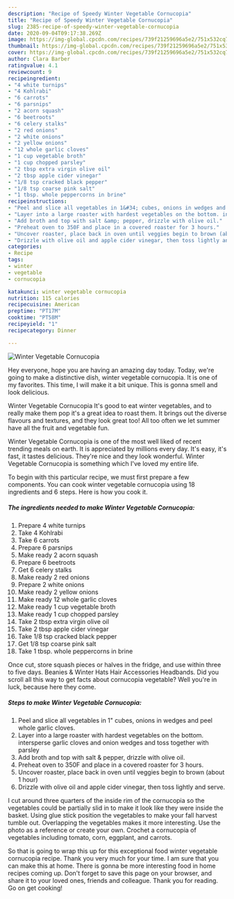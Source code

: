 ```yaml
---
description: "Recipe of Speedy Winter Vegetable Cornucopia"
title: "Recipe of Speedy Winter Vegetable Cornucopia"
slug: 2385-recipe-of-speedy-winter-vegetable-cornucopia
date: 2020-09-04T09:17:38.269Z
image: https://img-global.cpcdn.com/recipes/739f21259696a5e2/751x532cq70/winter-vegetable-cornucopia-recipe-main-photo.jpg
thumbnail: https://img-global.cpcdn.com/recipes/739f21259696a5e2/751x532cq70/winter-vegetable-cornucopia-recipe-main-photo.jpg
cover: https://img-global.cpcdn.com/recipes/739f21259696a5e2/751x532cq70/winter-vegetable-cornucopia-recipe-main-photo.jpg
author: Clara Barber
ratingvalue: 4.1
reviewcount: 9
recipeingredient:
- "4 white turnips"
- "4 Kohlrabi"
- "6 carrots"
- "6 parsnips"
- "2 acorn squash"
- "6 beetroots"
- "6 celery stalks"
- "2 red onions"
- "2 white onions"
- "2 yellow onions"
- "12 whole garlic cloves"
- "1 cup vegetable broth"
- "1 cup chopped parsley"
- "2 tbsp extra virgin olive oil"
- "2 tbsp apple cider vinegar"
- "1/8 tsp cracked black pepper"
- "1/8 tsp coarse pink salt"
- "1 tbsp. whole peppercorns in brine"
recipeinstructions:
- "Peel and slice all vegetables in 1&#34; cubes, onions in wedges and peel whole garlic cloves."
- "Layer into a large roaster with hardest vegetables on the bottom. intersperse garlic cloves and onion wedges and toss together with parsley"
- "Add broth and top with salt &amp; pepper, drizzle with olive oil."
- "Preheat oven to 350F and place in a covered roaster for 3 hours."
- "Uncover roaster, place back in oven until veggies begin to brown (about 1 hour)"
- "Drizzle with olive oil and apple cider vinegar, then toss lightly and serve."
categories:
- Recipe
tags:
- winter
- vegetable
- cornucopia

katakunci: winter vegetable cornucopia 
nutrition: 115 calories
recipecuisine: American
preptime: "PT17M"
cooktime: "PT58M"
recipeyield: "1"
recipecategory: Dinner

---
```



![Winter Vegetable Cornucopia](https://img-global.cpcdn.com/recipes/739f21259696a5e2/751x532cq70/winter-vegetable-cornucopia-recipe-main-photo.jpg)

Hey everyone, hope you are having an amazing day today. Today, we're going to make a distinctive dish, winter vegetable cornucopia. It is one of my favorites. This time, I will make it a bit unique. This is gonna smell and look delicious.

Winter Vegetable Cornucopia It&#39;s good to eat winter vegetables, and to really make them pop it&#39;s a great idea to roast them. It brings out the diverse flavours and textures, and they look great too! All too often we let summer have all the fruit and vegetable fun.

Winter Vegetable Cornucopia is one of the most well liked of recent trending meals on earth. It is appreciated by millions every day. It's easy, it's fast, it tastes delicious. They're nice and they look wonderful. Winter Vegetable Cornucopia is something which I've loved my entire life.


To begin with this particular recipe, we must first prepare a few components. You can cook winter vegetable cornucopia using 18 ingredients and 6 steps. Here is how you cook it.

<!--inarticleads1-->

##### The ingredients needed to make Winter Vegetable Cornucopia:

1. Prepare 4 white turnips
1. Take 4 Kohlrabi
1. Take 6 carrots
1. Prepare 6 parsnips
1. Make ready 2 acorn squash
1. Prepare 6 beetroots
1. Get 6 celery stalks
1. Make ready 2 red onions
1. Prepare 2 white onions
1. Make ready 2 yellow onions
1. Make ready 12 whole garlic cloves
1. Make ready 1 cup vegetable broth
1. Make ready 1 cup chopped parsley
1. Take 2 tbsp extra virgin olive oil
1. Take 2 tbsp apple cider vinegar
1. Take 1/8 tsp cracked black pepper
1. Get 1/8 tsp coarse pink salt
1. Take 1 tbsp. whole peppercorns in brine


Once cut, store squash pieces or halves in the fridge, and use within three to five days. Beanies &amp; Winter Hats Hair Accessories Headbands. Did you scroll all this way to get facts about cornucopia vegetable? Well you&#39;re in luck, because here they come. 

<!--inarticleads2-->

##### Steps to make Winter Vegetable Cornucopia:

1. Peel and slice all vegetables in 1&#34; cubes, onions in wedges and peel whole garlic cloves.
1. Layer into a large roaster with hardest vegetables on the bottom. intersperse garlic cloves and onion wedges and toss together with parsley
1. Add broth and top with salt &amp; pepper, drizzle with olive oil.
1. Preheat oven to 350F and place in a covered roaster for 3 hours.
1. Uncover roaster, place back in oven until veggies begin to brown (about 1 hour)
1. Drizzle with olive oil and apple cider vinegar, then toss lightly and serve.


I cut around three quarters of the inside rim of the cornucopia so the vegetables could be partially slid in to make it look like they were inside the basket. Using glue stick position the vegetables to make your fall harvest tumble out. Overlapping the vegetables makes it more interesting. Use the photo as a reference or create your own. Crochet a cornucopia of vegetables including tomato, corn, eggplant, and carrots. 

So that is going to wrap this up for this exceptional food winter vegetable cornucopia recipe. Thank you very much for your time. I am sure that you can make this at home. There is gonna be more interesting food in home recipes coming up. Don't forget to save this page on your browser, and share it to your loved ones, friends and colleague. Thank you for reading. Go on get cooking!

